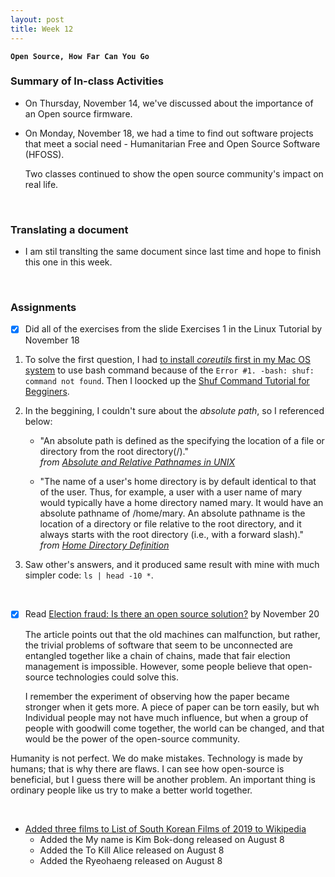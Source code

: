 ```yaml
---
layout: post
title: Week 12
---
```


**`Open Source, How Far Can You Go`**

### Summary of In-class Activities
- On Thursday, November 14, we've discussed about the importance of an Open source firmware.  

- On Monday, November 18, we had a time to find out software projects that meet a social need - Humanitarian Free and Open Source Software (HFOSS). 

  Two classes continued to show the open source community's impact on real life.
  
&nbsp;
&nbsp;

### Translating a document
- I am stil translting the same document since last time and hope to finish this one in this week.

&nbsp;
&nbsp;

### Assignments
- [x] Did all of the exercises from the slide Exercises 1 in the Linux Tutorial by November 18  

1. To solve the first question, I had [to install _coreutils_ first in my Mac OS system](https://apple.stackexchange.com/questions/142860/install-shuf-on-os-x) to use bash command because of the `Error #1. -bash: shuf: command not found`. Then I loocked up the [Shuf Command Tutorial for Begginers](https://www.ostechnix.com/the-shuf-command-tutorial-with-examples-for-beginners/).  
      
2. In the beggining, I couldn't sure about the _absolute path_, so I referenced below:  
    - "An absolute path is defined as the specifying the location of a file or directory from the root directory(/)."  
      _from [Absolute and Relative Pathnames in UNIX](https://www.geeksforgeeks.org/absolute-relative-pathnames-unix/)_

    - "The name of a user's home directory is by default identical to that of the user. Thus, for example, a user with a user name of mary would typically have a home directory named mary. It would have an absolute pathname of /home/mary. An absolute pathname is the location of a directory or file relative to the root directory, and it always starts with the root directory (i.e., with a forward slash)."  
      _from [Home Directory Definition](http://www.linfo.org/home_directory.html)_  
  
3. Saw other's answers, and it produced same result with mine with much simpler code: `ls | head -10 *`.  
      
&nbsp;

- [x] Read [Election fraud: Is there an open source solution?](https://opensource.com/article/19/9/voting-fraud-open-source-solution?) by November 20
  
  The article points out that the old machines can malfunction, but rather, the trivial problems of software that seem to be unconnected are entangled together like a chain of chains, made that fair election management is impossible. However, some people believe that open-source technologies could solve this.
 
  I remember the experiment of observing how the paper became stronger when it gets more. A piece of paper can be torn easily, but wh  Individual people  may not have much influence, but when a group of people with goodwill come together, the world can be changed, and that would be the power of the open-source community.
 
Humanity is not perfect. We do make mistakes. Technology is made by humans; that is why there are flaws. I can see how open-source is beneficial, but I guess there will be another problem. An important thing is ordinary people like us try to make a better world together.

&nbsp;

- [Added three films to List of South Korean Films of 2019 to Wikipedia](https://en.wikipedia.org/wiki/Special:Contributions/Nancydocode)  
  - Added the My name is Kim Bok-dong released on August 8  
  - Added the To Kill Alice released on August 8  
  - Added the Ryeohaeng released on August 8  
  
  
